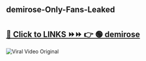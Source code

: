 
 ## demirose-Only-Fans-Leaked

# <h2><a href="https://clipsfans.com/demirose&ref=git">🔗 Click to LINKS ⏩⏩ 👉 🟢 demirose </a></h2>

<a href="https://clipsfans.com/demirose&ref=git" rel="nofollow" data-target="animated-image.originalLink"><img src="https://i.ibb.co.com/xMMVF88/686577567.gif" alt="Viral Video Original" style="max-width: 100%; display: inline-block;" data-target="animated-image.originalImage"></a>
